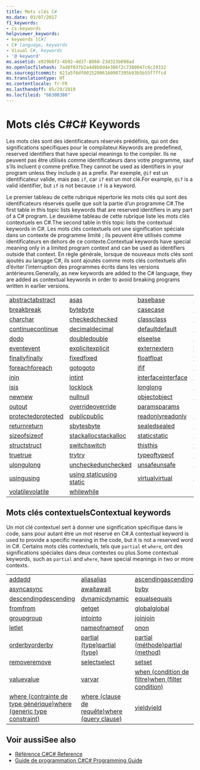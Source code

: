 ```yaml
---
title: Mots clés C#
ms.date: 03/07/2017
f1_keywords:
- cs.keywords
helpviewer_keywords:
- keywords [C#]
- C# language, keywords
- Visual C#, keywords
- '@ keyword'
ms.assetid: e929b0f2-4b92-4d37-8060-23d323b098ad
ms.openlocfilehash: 7ad8f037b2a4d8b0d4e386f2c7380047c6c29332
ms.sourcegitcommit: 621a5f6df00152006160987395b93b5b55f7ffcd
ms.translationtype: HT
ms.contentlocale: fr-FR
ms.lasthandoff: 05/29/2019
ms.locfileid: "66300386"
---
```

# <a name="c-keywords"></a><span data-ttu-id="9fc14-102">Mots clés C#</span><span class="sxs-lookup"><span data-stu-id="9fc14-102">C# Keywords</span></span>

<span data-ttu-id="9fc14-103">Les mots clés sont des identificateurs réservés prédéfinis, qui ont des significations spécifiques pour le compilateur.</span><span class="sxs-lookup"><span data-stu-id="9fc14-103">Keywords are predefined, reserved identifiers that have special meanings to the compiler.</span></span> <span data-ttu-id="9fc14-104">Ils ne peuvent pas être utilisés comme identificateurs dans votre programme, sauf s’ils incluent `@` comme préfixe.</span><span class="sxs-lookup"><span data-stu-id="9fc14-104">They cannot be used as identifiers in your program unless they include `@` as a prefix.</span></span> <span data-ttu-id="9fc14-105">Par exemple, `@if` est un identificateur valide, mais pas `if`, car `if` est un mot clé.</span><span class="sxs-lookup"><span data-stu-id="9fc14-105">For example, `@if` is a valid identifier, but `if` is not because `if` is a keyword.</span></span>  
  
 <span data-ttu-id="9fc14-106">Le premier tableau de cette rubrique répertorie les mots clés qui sont des identificateurs réservés quelle que soit la partie d’un programme C#.</span><span class="sxs-lookup"><span data-stu-id="9fc14-106">The first table in this topic lists keywords that are reserved identifiers in any part of a C# program.</span></span> <span data-ttu-id="9fc14-107">Le deuxième tableau de cette rubrique liste les mots clés contextuels en C#.</span><span class="sxs-lookup"><span data-stu-id="9fc14-107">The second table in this topic lists the contextual keywords in C#.</span></span> <span data-ttu-id="9fc14-108">Les mots clés contextuels ont une signification spéciale dans un contexte de programme limité ; ils peuvent être utilisés comme identificateurs en dehors de ce contexte.</span><span class="sxs-lookup"><span data-stu-id="9fc14-108">Contextual keywords have special meaning only in a limited program context and can be used as identifiers outside that context.</span></span> <span data-ttu-id="9fc14-109">En règle générale, lorsque de nouveaux mots clés sont ajoutés au langage C#, ils sont ajoutés comme mots clés contextuels afin d’éviter l’interruption des programmes écrits dans les versions antérieures.</span><span class="sxs-lookup"><span data-stu-id="9fc14-109">Generally, as new keywords are added to the C# language, they are added as contextual keywords in order to avoid breaking programs written in earlier versions.</span></span>  
  
|||||  
|---|---|---|---|  
|[<span data-ttu-id="9fc14-110">abstract</span><span class="sxs-lookup"><span data-stu-id="9fc14-110">abstract</span></span>](../../../csharp/language-reference/keywords/abstract.md)|[<span data-ttu-id="9fc14-111">as</span><span class="sxs-lookup"><span data-stu-id="9fc14-111">as</span></span>](../../../csharp/language-reference/keywords/as.md)|[<span data-ttu-id="9fc14-112">base</span><span class="sxs-lookup"><span data-stu-id="9fc14-112">base</span></span>](../../../csharp/language-reference/keywords/base.md)|[<span data-ttu-id="9fc14-113">bool</span><span class="sxs-lookup"><span data-stu-id="9fc14-113">bool</span></span>](../../../csharp/language-reference/keywords/bool.md)|  
|[<span data-ttu-id="9fc14-114">break</span><span class="sxs-lookup"><span data-stu-id="9fc14-114">break</span></span>](../../../csharp/language-reference/keywords/break.md)|[<span data-ttu-id="9fc14-115">byte</span><span class="sxs-lookup"><span data-stu-id="9fc14-115">byte</span></span>](../../../csharp/language-reference/keywords/byte.md)|[<span data-ttu-id="9fc14-116">case</span><span class="sxs-lookup"><span data-stu-id="9fc14-116">case</span></span>](../../../csharp/language-reference/keywords/switch.md)|[<span data-ttu-id="9fc14-117">catch</span><span class="sxs-lookup"><span data-stu-id="9fc14-117">catch</span></span>](../../../csharp/language-reference/keywords/try-catch.md)|  
|[<span data-ttu-id="9fc14-118">char</span><span class="sxs-lookup"><span data-stu-id="9fc14-118">char</span></span>](../../../csharp/language-reference/keywords/char.md)|[<span data-ttu-id="9fc14-119">checked</span><span class="sxs-lookup"><span data-stu-id="9fc14-119">checked</span></span>](../../../csharp/language-reference/keywords/checked.md)|[<span data-ttu-id="9fc14-120">class</span><span class="sxs-lookup"><span data-stu-id="9fc14-120">class</span></span>](../../../csharp/language-reference/keywords/class.md)|[<span data-ttu-id="9fc14-121">const</span><span class="sxs-lookup"><span data-stu-id="9fc14-121">const</span></span>](../../../csharp/language-reference/keywords/const.md)|  
|[<span data-ttu-id="9fc14-122">continue</span><span class="sxs-lookup"><span data-stu-id="9fc14-122">continue</span></span>](../../../csharp/language-reference/keywords/continue.md)|[<span data-ttu-id="9fc14-123">decimal</span><span class="sxs-lookup"><span data-stu-id="9fc14-123">decimal</span></span>](../../../csharp/language-reference/keywords/decimal.md)|[<span data-ttu-id="9fc14-124">default</span><span class="sxs-lookup"><span data-stu-id="9fc14-124">default</span></span>](../../../csharp/language-reference/keywords/default.md)|[<span data-ttu-id="9fc14-125">delegate</span><span class="sxs-lookup"><span data-stu-id="9fc14-125">delegate</span></span>](../../../csharp/language-reference/keywords/delegate.md)|  
|[<span data-ttu-id="9fc14-126">do</span><span class="sxs-lookup"><span data-stu-id="9fc14-126">do</span></span>](../../../csharp/language-reference/keywords/do.md)|[<span data-ttu-id="9fc14-127">double</span><span class="sxs-lookup"><span data-stu-id="9fc14-127">double</span></span>](../../../csharp/language-reference/keywords/double.md)|[<span data-ttu-id="9fc14-128">else</span><span class="sxs-lookup"><span data-stu-id="9fc14-128">else</span></span>](../../../csharp/language-reference/keywords/if-else.md)|[<span data-ttu-id="9fc14-129">enum</span><span class="sxs-lookup"><span data-stu-id="9fc14-129">enum</span></span>](../../../csharp/language-reference/keywords/enum.md)|  
|[<span data-ttu-id="9fc14-130">event</span><span class="sxs-lookup"><span data-stu-id="9fc14-130">event</span></span>](../../../csharp/language-reference/keywords/event.md)|[<span data-ttu-id="9fc14-131">explicit</span><span class="sxs-lookup"><span data-stu-id="9fc14-131">explicit</span></span>](../../../csharp/language-reference/keywords/explicit.md)|[<span data-ttu-id="9fc14-132">extern</span><span class="sxs-lookup"><span data-stu-id="9fc14-132">extern</span></span>](../../../csharp/language-reference/keywords/extern.md)|[<span data-ttu-id="9fc14-133">false</span><span class="sxs-lookup"><span data-stu-id="9fc14-133">false</span></span>](false-literal.md)|  
|[<span data-ttu-id="9fc14-134">finally</span><span class="sxs-lookup"><span data-stu-id="9fc14-134">finally</span></span>](../../../csharp/language-reference/keywords/try-finally.md)|[<span data-ttu-id="9fc14-135">fixed</span><span class="sxs-lookup"><span data-stu-id="9fc14-135">fixed</span></span>](../../../csharp/language-reference/keywords/fixed-statement.md)|[<span data-ttu-id="9fc14-136">float</span><span class="sxs-lookup"><span data-stu-id="9fc14-136">float</span></span>](../../../csharp/language-reference/keywords/float.md)|[<span data-ttu-id="9fc14-137">for</span><span class="sxs-lookup"><span data-stu-id="9fc14-137">for</span></span>](../../../csharp/language-reference/keywords/for.md)|  
|[<span data-ttu-id="9fc14-138">foreach</span><span class="sxs-lookup"><span data-stu-id="9fc14-138">foreach</span></span>](../../../csharp/language-reference/keywords/foreach-in.md)|[<span data-ttu-id="9fc14-139">goto</span><span class="sxs-lookup"><span data-stu-id="9fc14-139">goto</span></span>](../../../csharp/language-reference/keywords/goto.md)|[<span data-ttu-id="9fc14-140">if</span><span class="sxs-lookup"><span data-stu-id="9fc14-140">if</span></span>](../../../csharp/language-reference/keywords/if-else.md)|[<span data-ttu-id="9fc14-141">implicit</span><span class="sxs-lookup"><span data-stu-id="9fc14-141">implicit</span></span>](../../../csharp/language-reference/keywords/implicit.md)|  
|[<span data-ttu-id="9fc14-142">in</span><span class="sxs-lookup"><span data-stu-id="9fc14-142">in</span></span>](../../../csharp/language-reference/keywords/in.md)|[<span data-ttu-id="9fc14-143">int</span><span class="sxs-lookup"><span data-stu-id="9fc14-143">int</span></span>](../../../csharp/language-reference/keywords/int.md)|[<span data-ttu-id="9fc14-144">interface</span><span class="sxs-lookup"><span data-stu-id="9fc14-144">interface</span></span>](../../../csharp/language-reference/keywords/interface.md)|[<span data-ttu-id="9fc14-145">internal</span><span class="sxs-lookup"><span data-stu-id="9fc14-145">internal</span></span>](../../../csharp/language-reference/keywords/internal.md)|
|[<span data-ttu-id="9fc14-146">is</span><span class="sxs-lookup"><span data-stu-id="9fc14-146">is</span></span>](../../../csharp/language-reference/keywords/is.md)|[<span data-ttu-id="9fc14-147">lock</span><span class="sxs-lookup"><span data-stu-id="9fc14-147">lock</span></span>](../../../csharp/language-reference/keywords/lock-statement.md)|[<span data-ttu-id="9fc14-148">long</span><span class="sxs-lookup"><span data-stu-id="9fc14-148">long</span></span>](../../../csharp/language-reference/keywords/long.md)|[<span data-ttu-id="9fc14-149">namespace</span><span class="sxs-lookup"><span data-stu-id="9fc14-149">namespace</span></span>](../../../csharp/language-reference/keywords/namespace.md)|
|[<span data-ttu-id="9fc14-150">new</span><span class="sxs-lookup"><span data-stu-id="9fc14-150">new</span></span>](../../../csharp/language-reference/keywords/new.md)|[<span data-ttu-id="9fc14-151">null</span><span class="sxs-lookup"><span data-stu-id="9fc14-151">null</span></span>](../../../csharp/language-reference/keywords/null.md)|[<span data-ttu-id="9fc14-152">object</span><span class="sxs-lookup"><span data-stu-id="9fc14-152">object</span></span>](../../../csharp/language-reference/keywords/object.md)|[<span data-ttu-id="9fc14-153">operator</span><span class="sxs-lookup"><span data-stu-id="9fc14-153">operator</span></span>](../../../csharp/language-reference/keywords/operator.md)|
|[<span data-ttu-id="9fc14-154">out</span><span class="sxs-lookup"><span data-stu-id="9fc14-154">out</span></span>](../../../csharp/language-reference/keywords/out.md)|[<span data-ttu-id="9fc14-155">override</span><span class="sxs-lookup"><span data-stu-id="9fc14-155">override</span></span>](../../../csharp/language-reference/keywords/override.md)|[<span data-ttu-id="9fc14-156">params</span><span class="sxs-lookup"><span data-stu-id="9fc14-156">params</span></span>](../../../csharp/language-reference/keywords/params.md)|[<span data-ttu-id="9fc14-157">private</span><span class="sxs-lookup"><span data-stu-id="9fc14-157">private</span></span>](../../../csharp/language-reference/keywords/private.md)|
|[<span data-ttu-id="9fc14-158">protected</span><span class="sxs-lookup"><span data-stu-id="9fc14-158">protected</span></span>](../../../csharp/language-reference/keywords/protected.md)|[<span data-ttu-id="9fc14-159">public</span><span class="sxs-lookup"><span data-stu-id="9fc14-159">public</span></span>](../../../csharp/language-reference/keywords/public.md)|[<span data-ttu-id="9fc14-160">readonly</span><span class="sxs-lookup"><span data-stu-id="9fc14-160">readonly</span></span>](../../../csharp/language-reference/keywords/readonly.md)|[<span data-ttu-id="9fc14-161">ref</span><span class="sxs-lookup"><span data-stu-id="9fc14-161">ref</span></span>](../../../csharp/language-reference/keywords/ref.md)|
|[<span data-ttu-id="9fc14-162">return</span><span class="sxs-lookup"><span data-stu-id="9fc14-162">return</span></span>](../../../csharp/language-reference/keywords/return.md)|[<span data-ttu-id="9fc14-163">sbyte</span><span class="sxs-lookup"><span data-stu-id="9fc14-163">sbyte</span></span>](../../../csharp/language-reference/keywords/sbyte.md)|[<span data-ttu-id="9fc14-164">sealed</span><span class="sxs-lookup"><span data-stu-id="9fc14-164">sealed</span></span>](../../../csharp/language-reference/keywords/sealed.md)|[<span data-ttu-id="9fc14-165">short</span><span class="sxs-lookup"><span data-stu-id="9fc14-165">short</span></span>](../../../csharp/language-reference/keywords/short.md)||
[<span data-ttu-id="9fc14-166">sizeof</span><span class="sxs-lookup"><span data-stu-id="9fc14-166">sizeof</span></span>](../../../csharp/language-reference/keywords/sizeof.md)|[<span data-ttu-id="9fc14-167">stackalloc</span><span class="sxs-lookup"><span data-stu-id="9fc14-167">stackalloc</span></span>](../../../csharp/language-reference/keywords/stackalloc.md)|[<span data-ttu-id="9fc14-168">static</span><span class="sxs-lookup"><span data-stu-id="9fc14-168">static</span></span>](../../../csharp/language-reference/keywords/static.md)|[<span data-ttu-id="9fc14-169">string</span><span class="sxs-lookup"><span data-stu-id="9fc14-169">string</span></span>](../../../csharp/language-reference/keywords/string.md)|
|[<span data-ttu-id="9fc14-170">struct</span><span class="sxs-lookup"><span data-stu-id="9fc14-170">struct</span></span>](../../../csharp/language-reference/keywords/struct.md)|[<span data-ttu-id="9fc14-171">switch</span><span class="sxs-lookup"><span data-stu-id="9fc14-171">switch</span></span>](../../../csharp/language-reference/keywords/switch.md)|[<span data-ttu-id="9fc14-172">this</span><span class="sxs-lookup"><span data-stu-id="9fc14-172">this</span></span>](../../../csharp/language-reference/keywords/this.md)|[<span data-ttu-id="9fc14-173">throw</span><span class="sxs-lookup"><span data-stu-id="9fc14-173">throw</span></span>](../../../csharp/language-reference/keywords/throw.md)|
|[<span data-ttu-id="9fc14-174">true</span><span class="sxs-lookup"><span data-stu-id="9fc14-174">true</span></span>](true-literal.md)|[<span data-ttu-id="9fc14-175">try</span><span class="sxs-lookup"><span data-stu-id="9fc14-175">try</span></span>](../../../csharp/language-reference/keywords/try-catch.md)|[<span data-ttu-id="9fc14-176">typeof</span><span class="sxs-lookup"><span data-stu-id="9fc14-176">typeof</span></span>](../../../csharp/language-reference/keywords/typeof.md)|[<span data-ttu-id="9fc14-177">uint</span><span class="sxs-lookup"><span data-stu-id="9fc14-177">uint</span></span>](../../../csharp/language-reference/keywords/uint.md)|
|[<span data-ttu-id="9fc14-178">ulong</span><span class="sxs-lookup"><span data-stu-id="9fc14-178">ulong</span></span>](../../../csharp/language-reference/keywords/ulong.md)|[<span data-ttu-id="9fc14-179">unchecked</span><span class="sxs-lookup"><span data-stu-id="9fc14-179">unchecked</span></span>](../../../csharp/language-reference/keywords/unchecked.md)|[<span data-ttu-id="9fc14-180">unsafe</span><span class="sxs-lookup"><span data-stu-id="9fc14-180">unsafe</span></span>](../../../csharp/language-reference/keywords/unsafe.md)|[<span data-ttu-id="9fc14-181">ushort</span><span class="sxs-lookup"><span data-stu-id="9fc14-181">ushort</span></span>](../../../csharp/language-reference/keywords/ushort.md)|
|[<span data-ttu-id="9fc14-182">using</span><span class="sxs-lookup"><span data-stu-id="9fc14-182">using</span></span>](../../../csharp/language-reference/keywords/using.md)|[<span data-ttu-id="9fc14-183">using static</span><span class="sxs-lookup"><span data-stu-id="9fc14-183">using static</span></span>](using-static.md)|[<span data-ttu-id="9fc14-184">virtual</span><span class="sxs-lookup"><span data-stu-id="9fc14-184">virtual</span></span>](../../../csharp/language-reference/keywords/virtual.md)|[<span data-ttu-id="9fc14-185">void</span><span class="sxs-lookup"><span data-stu-id="9fc14-185">void</span></span>](../../../csharp/language-reference/keywords/void.md)|
|[<span data-ttu-id="9fc14-186">volatile</span><span class="sxs-lookup"><span data-stu-id="9fc14-186">volatile</span></span>](../../../csharp/language-reference/keywords/volatile.md)|[<span data-ttu-id="9fc14-187">while</span><span class="sxs-lookup"><span data-stu-id="9fc14-187">while</span></span>](../../../csharp/language-reference/keywords/while.md)|

## <a name="contextual-keywords"></a><span data-ttu-id="9fc14-188">Mots clés contextuels</span><span class="sxs-lookup"><span data-stu-id="9fc14-188">Contextual keywords</span></span>

 <span data-ttu-id="9fc14-189">Un mot clé contextuel sert à donner une signification spécifique dans le code, sans pour autant être un mot réservé en C#.</span><span class="sxs-lookup"><span data-stu-id="9fc14-189">A contextual keyword is used to provide a specific meaning in the code, but it is not a reserved word in C#.</span></span> <span data-ttu-id="9fc14-190">Certains mots clés contextuels, tels que `partial` et `where`, ont des significations spéciales dans deux contextes ou plus.</span><span class="sxs-lookup"><span data-stu-id="9fc14-190">Some contextual keywords, such as `partial` and `where`, have special meanings in two or more contexts.</span></span>  
  
||||  
|---|---|---|  
|[<span data-ttu-id="9fc14-191">add</span><span class="sxs-lookup"><span data-stu-id="9fc14-191">add</span></span>](add.md)|[<span data-ttu-id="9fc14-192">alias</span><span class="sxs-lookup"><span data-stu-id="9fc14-192">alias</span></span>](extern-alias.md)|[<span data-ttu-id="9fc14-193">ascending</span><span class="sxs-lookup"><span data-stu-id="9fc14-193">ascending</span></span>](ascending.md)|
|[<span data-ttu-id="9fc14-194">async</span><span class="sxs-lookup"><span data-stu-id="9fc14-194">async</span></span>](async.md)|[<span data-ttu-id="9fc14-195">await</span><span class="sxs-lookup"><span data-stu-id="9fc14-195">await</span></span>](await.md)|[<span data-ttu-id="9fc14-196">by</span><span class="sxs-lookup"><span data-stu-id="9fc14-196">by</span></span>](by.md)|
|[<span data-ttu-id="9fc14-197">descending</span><span class="sxs-lookup"><span data-stu-id="9fc14-197">descending</span></span>](descending.md)|[<span data-ttu-id="9fc14-198">dynamic</span><span class="sxs-lookup"><span data-stu-id="9fc14-198">dynamic</span></span>](dynamic.md)|[<span data-ttu-id="9fc14-199">equals</span><span class="sxs-lookup"><span data-stu-id="9fc14-199">equals</span></span>](equals.md)|
|[<span data-ttu-id="9fc14-200">from</span><span class="sxs-lookup"><span data-stu-id="9fc14-200">from</span></span>](from-clause.md)|[<span data-ttu-id="9fc14-201">get</span><span class="sxs-lookup"><span data-stu-id="9fc14-201">get</span></span>](get.md)|[<span data-ttu-id="9fc14-202">global</span><span class="sxs-lookup"><span data-stu-id="9fc14-202">global</span></span>](global.md)|
|[<span data-ttu-id="9fc14-203">group</span><span class="sxs-lookup"><span data-stu-id="9fc14-203">group</span></span>](group-clause.md)|[<span data-ttu-id="9fc14-204">into</span><span class="sxs-lookup"><span data-stu-id="9fc14-204">into</span></span>](into.md)|[<span data-ttu-id="9fc14-205">join</span><span class="sxs-lookup"><span data-stu-id="9fc14-205">join</span></span>](join-clause.md)|
|[<span data-ttu-id="9fc14-206">let</span><span class="sxs-lookup"><span data-stu-id="9fc14-206">let</span></span>](let-clause.md)|[<span data-ttu-id="9fc14-207">nameof</span><span class="sxs-lookup"><span data-stu-id="9fc14-207">nameof</span></span>](nameof.md)|[<span data-ttu-id="9fc14-208">on</span><span class="sxs-lookup"><span data-stu-id="9fc14-208">on</span></span>](on.md)|
|[<span data-ttu-id="9fc14-209">orderby</span><span class="sxs-lookup"><span data-stu-id="9fc14-209">orderby</span></span>](orderby-clause.md)|[<span data-ttu-id="9fc14-210">partial (type)</span><span class="sxs-lookup"><span data-stu-id="9fc14-210">partial (type)</span></span>](partial-type.md)|[<span data-ttu-id="9fc14-211">partial (méthode)</span><span class="sxs-lookup"><span data-stu-id="9fc14-211">partial (method)</span></span>](partial-method.md)|
|[<span data-ttu-id="9fc14-212">remove</span><span class="sxs-lookup"><span data-stu-id="9fc14-212">remove</span></span>](remove.md)|[<span data-ttu-id="9fc14-213">select</span><span class="sxs-lookup"><span data-stu-id="9fc14-213">select</span></span>](select-clause.md)|[<span data-ttu-id="9fc14-214">set</span><span class="sxs-lookup"><span data-stu-id="9fc14-214">set</span></span>](set.md)|
|[<span data-ttu-id="9fc14-215">value</span><span class="sxs-lookup"><span data-stu-id="9fc14-215">value</span></span>](value.md)|[<span data-ttu-id="9fc14-216">var</span><span class="sxs-lookup"><span data-stu-id="9fc14-216">var</span></span>](var.md)|[<span data-ttu-id="9fc14-217">when (condition de filtre)</span><span class="sxs-lookup"><span data-stu-id="9fc14-217">when (filter condition)</span></span>](when.md)|
|[<span data-ttu-id="9fc14-218">where (contrainte de type générique)</span><span class="sxs-lookup"><span data-stu-id="9fc14-218">where (generic type constraint)</span></span>](where-generic-type-constraint.md)|[<span data-ttu-id="9fc14-219">where (clause de requête)</span><span class="sxs-lookup"><span data-stu-id="9fc14-219">where (query clause)</span></span>](where-clause.md)|[<span data-ttu-id="9fc14-220">yield</span><span class="sxs-lookup"><span data-stu-id="9fc14-220">yield</span></span>](yield.md)|
  
## <a name="see-also"></a><span data-ttu-id="9fc14-221">Voir aussi</span><span class="sxs-lookup"><span data-stu-id="9fc14-221">See also</span></span>

- [<span data-ttu-id="9fc14-222">Référence C#</span><span class="sxs-lookup"><span data-stu-id="9fc14-222">C# Reference</span></span>](../../../csharp/language-reference/index.md)
- [<span data-ttu-id="9fc14-223">Guide de programmation C#</span><span class="sxs-lookup"><span data-stu-id="9fc14-223">C# Programming Guide</span></span>](../../../csharp/programming-guide/index.md)
